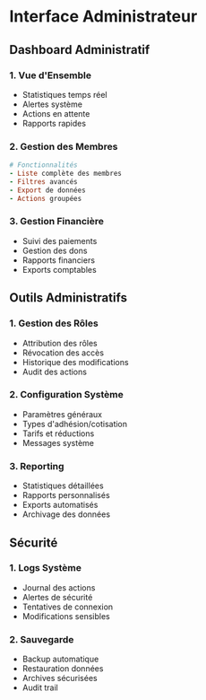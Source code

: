 # Interface Administrateur

## Dashboard Administratif

### 1. Vue d'Ensemble
- Statistiques temps réel
- Alertes système
- Actions en attente
- Rapports rapides

### 2. Gestion des Membres
```ruby
# Fonctionnalités
- Liste complète des membres
- Filtres avancés
- Export de données
- Actions groupées
```

### 3. Gestion Financière
- Suivi des paiements
- Gestion des dons
- Rapports financiers
- Exports comptables

## Outils Administratifs

### 1. Gestion des Rôles
- Attribution des rôles
- Révocation des accès
- Historique des modifications
- Audit des actions

### 2. Configuration Système
- Paramètres généraux
- Types d'adhésion/cotisation
- Tarifs et réductions
- Messages système

### 3. Reporting
- Statistiques détaillées
- Rapports personnalisés
- Exports automatisés
- Archivage des données

## Sécurité

### 1. Logs Système
- Journal des actions
- Alertes de sécurité
- Tentatives de connexion
- Modifications sensibles

### 2. Sauvegarde
- Backup automatique
- Restauration données
- Archives sécurisées
- Audit trail 